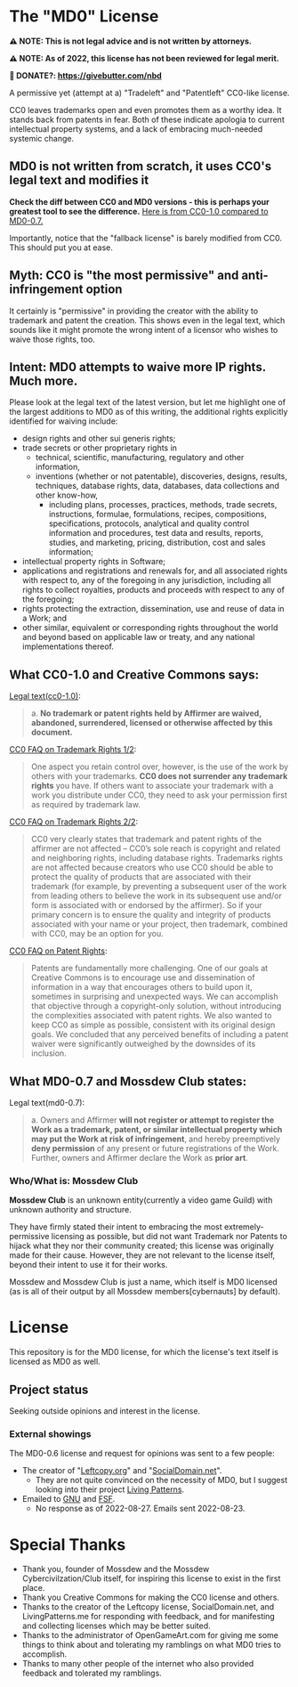 # The "MD0" License
**⚠ NOTE: This is not legal advice and is not written by attorneys.**

**⚠ NOTE: As of 2022, this license has not been reviewed for legal merit.**

**💌 DONATE?: https://givebutter.com/nbd**


A permissive yet (attempt at a) "Tradeleft" and "Patentleft" CC0-like license.

CC0 leaves trademarks open and even promotes them as a worthy idea. It stands back from patents in fear. Both of these indicate apologia to current intellectual property systems, and a lack of embracing much-needed systemic change.

## MD0 is not written from scratch, it uses CC0's legal text and modifies it
**Check the diff between CC0 and MD0 versions - this is perhaps your greatest tool to see the difference.** [Here is from CC0-1.0 compared to MD0-0.7.](https://gitlab.com/GPDMCC/MD0/-/compare/730dc4059379c23829ddb5a21ca348981709cd58...982475b6778a8f41006a02ba68a7c7de9072597d?from_project_id=38897686&view=parallel)

Importantly, notice that the "fallback license" is barely modified from CC0. This should put you at ease.


## Myth: CC0 is "the most permissive" and anti-infringement option
It certainly is "permissive" in providing the creator with the ability to trademark and patent the creation. This shows even in the legal text, which sounds like it might promote the wrong intent of a licensor who wishes to waive those rights, too.


## Intent: MD0 attempts to waive more IP rights. Much more.
Please look at the legal text of the latest version, but let me highlight one of the largest additions to MD0 as of this writing, the additional rights explicitly identified for waiving include:


- design rights and other sui generis rights;
- trade secrets or other proprietary rights in
    - technical, scientific, manufacturing, regulatory and other information,
    - inventions (whether or not patentable), discoveries, designs, results, techniques, database rights, data, databases, data collections and other know-how,
        - including plans, processes, practices, methods, trade secrets, instructions, formulae, formulations, recipes, compositions, specifications, protocols, analytical and quality control information and procedures, test data and results, reports, studies, and marketing, pricing, distribution, cost and sales information;
- intellectual property rights in Software;
- applications and registrations and renewals for, and all associated rights with respect to, any of the foregoing in any jurisdiction, including all rights to collect royalties, products and proceeds with respect to any of the foregoing;
- rights protecting the extraction, dissemination, use and reuse of data in a Work; and
- other similar, equivalent or corresponding rights throughout the world and beyond based on applicable law or treaty, and any national implementations thereof.

## What CC0-1.0 and Creative Commons says:
[Legal text(cc0-1.0)](https://creativecommons.org/publicdomain/zero/1.0/legalcode):
> a. **No trademark or patent rights held by Affirmer are waived, abandoned, surrendered, licensed or otherwise affected by this document.**

[CC0 FAQ on Trademark Rights 1/2](https://wiki.creativecommons.org/wiki/CC0_FAQ#Can_I_control_how_my_work_is_being_used_once_I_publish_it_using_CC0.3F):
> One aspect you retain control over, however, is the use of the work by others with your trademarks. **CC0 does not surrender any trademark rights** you have. If others want to associate your trademark with a work you distribute under CC0, they need to ask your permission first as required by trademark law.

[CC0 FAQ on Trademark Rights 2/2](https://wiki.creativecommons.org/wiki/CC0_FAQ#What_about_other_IP_related_rights.2C_such_as_trademark_and_patent_rights.3F):
> CC0 very clearly states that trademark and patent rights of the affirmer are not affected – CC0’s sole reach is copyright and related and neighboring rights, including database rights. Trademarks rights are not affected because creators who use CC0 should be able to protect the quality of products that are associated with their trademark (for example, by preventing a subsequent user of the work from leading others to believe the work in its subsequent use and/or form is associated with or endorsed by the affirmer). So if your primary concern is to ensure the quality and integrity of products associated with your name or your project, then trademark, combined with CC0, may be an option for you.


[CC0 FAQ on Patent Rights](https://wiki.creativecommons.org/wiki/CC0_FAQ#What_about_other_IP_related_rights.2C_such_as_trademark_and_patent_rights.3F):
> Patents are fundamentally more challenging. One of our goals at Creative Commons is to encourage use and dissemination of information in a way that encourages others to build upon it, sometimes in surprising and unexpected ways. We can accomplish that objective through a copyright-only solution, without introducing the complexities associated with patent rights. We also wanted to keep CC0 as simple as possible, consistent with its original design goals. We concluded that any perceived benefits of including a patent waiver were significantly outweighed by the downsides of its inclusion.


## What MD0-0.7 and Mossdew Club states:
Legal text(md0-0.7):
> a. Owners and Affirmer **will not register or attempt to register the Work as a trademark, patent, or similar intellectual property which may put the Work at risk of infringement**, and hereby preemptively **deny permission** of any present or future registrations of the Work.
>   Further, owners and Affirmer declare the Work as **prior art**.


### Who/What is: Mossdew Club
**Mossdew Club** is an unknown entity(currently a video game Guild) with unknown authority and structure.

They have firmly stated their intent to embracing the most extremely-permissive licensing as possible, but did not want Trademark nor Patents to hijack what they nor their community created; this license was originally made for their cause. However, they are not relevant to the license itself, beyond their intent to use it for their works.

Mossdew and Mossdew Club is just a name, which itself is MD0 licensed (as is all of their output by all Mossdew members\[cybernauts\] by default).


# License
This repository is for the MD0 license, for which the license's text itself is licensed as MD0 as well.


## Project status
Seeking outside opinions and interest in the license.


### External showings
The MD0-0.6 license and request for opinions was sent to a few people:
- The creator of "[Leftcopy.org](https://web.archive.org/web/20211129160314/https://leftcopy.org/)" and "[SocialDomain.net](https://web.archive.org/web/20211117141347/https://socialdomain.net/licenses/)".
    - They are not quite convinced on the necessity of MD0, but I suggest looking into their project [Living Patterns](http://livingpatterns.me/living-patterns/index).
- Emailed to [GNU](https://www.gnu.org/) and [FSF](https://www.fsf.org/).
    - No response as of 2022-08-27. Emails sent 2022-08-23.


# Special Thanks
- Thank you, founder of Mossdew and the Mossdew Cybercivilzation/Club itself, for inspiring this license to exist in the first place.
- Thank you Creative Commons for making the CC0 license and others.
- Thanks to the creator of the Leftcopy license, SocialDomain.net, and LivingPatterns.me for responding with feedback, and for manifesting and collecting licenses which may be better suited.
- Thanks to the administrator of OpenGameArt.com for giving me some things to think about and tolerating my ramblings on what MD0 tries to accomplish.
- Thanks to many other people of the internet who also provided feedback and tolerated my ramblings.

